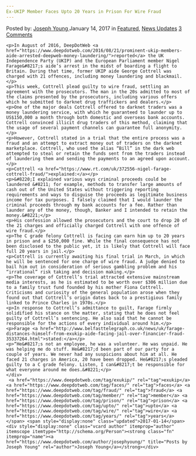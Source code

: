 ```yaml
---
Ex-UKIP Member Faces Upto 20 Years in Prison For Wire Fraud
---
```

<article class="post-listing post-17493 post type-post status-publish format-standard has-post-thumbnail hentry tag-exukip tag-faces tag-fraud tag-member tag-prison tag-upto tag-wire tag-years">
    <div class="post-inner">
        <span>Posted by: <a href="https://www.deepdotweb.com/author/josephyoung/" title="">Joseph Young </a></span>
    <span>January 14, 2017</span>
    <span>in <a href="https://www.deepdotweb.com/category/deepdot-news/" rel="category tag">Featured</a>, <a href="https://www.deepdotweb.com/category/news-updates/" rel="category tag">News Updates</a></span>
    <span><a href="https://www.deepdotweb.com/2017/01/14/ex-ukip-member-faces-upto-20-years-prison-wire-fraud/#comments">3 Comments</a></span>
    </p>
    <div class="clear"></div>
    
    <p>In August of 2016, DeepDotWeb <a href="https://www.deepdotweb.com/2016/08/21/prominent-ukip-members-aide-arrested-deepweb-money-laundering/">reported</a> the UK Independence Party (UKIP) and the European Parliament member Nigel Farage&#8217;s aide’s arrest in the midst of boarding a flight to Britain. During that time, former UKIP aide George Cottrell was charged with 21 offences, including money laundering and blackmail.</p>
    <p>This week, Cottrell plead guilty to wire fraud, settling an agreement with the prosecutors. The man in the 20s admitted to most of the claims presented by the prosecutors, including various offers which he submitted to darknet drug traffickers and dealers.</p>
    <p>One of the major deals Cottrell offered to darknet traders was a money laundering service, with which he guaranteed to launder up to US$150,000 a month through both domestic and overseas bank accounts. Cottrell convinced illicit drug traders of this method, claiming that the usage of several payment channels can guarantee full anonymity.</p>
    <p>However, Cottrell stated in a trial that the entire process was a fraud and an attempt to extract money out of traders on the darknet marketplace. Cottrell, who used the alias “Bill” in the dark web attempted to steal or retain the funds sent from the traders instead of laundering them and sending the payments to an agreed upon account.</p>
    <p>Cottrell <a href="https://www.rt.com/uk/372556-nigel-farage-cottrell-fraud/">explained:</a></p>
    <p>&#8220;I explained various ways criminal proceeds could be laundered &#8211; for example, methods to transfer large amounts of cash out of the United States without triggering reporting requirements and ways to disguise the proceeds as legitimate business income for tax purposes. I falsely claimed that I would launder the criminal proceeds through my bank accounts for a fee. Rather than launder any of the money, though, Banker and I intended to retain the money.&#8221;</p>
    <p>His confession allowed the prosecutors and the court to drop 20 of the 21 charges and officially charged Cottrell with one offence of wire fraud.</p>
    <p>The C grade felony Cottrell is facing can earn him up to 20 years in prison and a $250,000 fine. While the final consequence has not been disclosed to the public yet, it is likely that Cottrell will face full 20 years in jail.</p>
    <p>Cottrell is currently awaiting his final trial in March, in which he will be sentenced for one charge of wire fraud. A judge denied to bail him out in consideration of serious gambling problem and his “irrational” risk taking and decision making.</p>
    <p>The coverage of Cottrell’s trial attracted extensive mainstream media interests, as he is estimated to be worth over $306 million due to a family trust fund founded by his mother Fiona Cottrell. Criticisms and curiosity of the general population arose when they found out that Cottrell’s origin dates back to a prestigious family linked to Prince Charles in 1970s.</p>
    <p>In response to Cottrell’s admittance to guilt, Farage firmly solidified his stance on the matter, stating that he does not feel guilty of Cottrell’s sentencing. He also said that he cannot be responsible for the actions of every individual around him.</p>
    <p>Farage <a href="http://www.belfasttelegraph.co.uk/news/uk/farage-distances-himself-from-exukip-aide-facing-jail-over-financier-fraud-35337264.html">stated:</a></p>
    <p>“He&#8217;s not an employee, he was a volunteer. He was unpaid. He was helping me do stuff. He&#8217;d been part of our party for a couple of years. We never had any suspicions about him at all. He faced 21 charges in America, 20 have been dropped. He&#8217;s pleaded guilty to a C grade felony. Listen, I can&#8217;t be responsible for what everyone around me does.&#8221;</p>
    </div>
     <a href="https://www.deepdotweb.com/tag/exukip/" rel="tag">exukip</a> <a href="https://www.deepdotweb.com/tag/faces/" rel="tag">faces</a> <a href="https://www.deepdotweb.com/tag/fraud/" rel="tag">fraud</a> <a href="https://www.deepdotweb.com/tag/member/" rel="tag">member</a> <a href="https://www.deepdotweb.com/tag/prison/" rel="tag">prison</a> <a href="https://www.deepdotweb.com/tag/upto/" rel="tag">upto</a> <a href="https://www.deepdotweb.com/tag/wire/" rel="tag">wire</a> <a href="https://www.deepdotweb.com/tag/years/" rel="tag">years</a></span> <span style="display:none" class="updated">2017-01-14</span>
    <div style="display:none" class="vcard author" itemprop="author" itemscope itemtype="http://schema.org/Person"><strong class="fn" itemprop="name"><a href="https://www.deepdotweb.com/author/josephyoung/" title="Posts by Joseph Young" rel="author">Joseph Young</a></strong></div>
    
